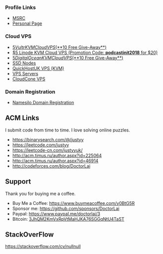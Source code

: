 ### Profile Links
- [MSRC](https://www.microsoft.com/en-us/research/people/zhihualai/)
- [Personal Page](https://zhihua-lai.com/)

### Cloud VPS
- [$5 Vultr KVM Cloud VPS (**$10 Free Give-Away**)](https://justyy.com/out/vultr2)
- [$5 Linode KVM Cloud VPS (Promotion Code: **podcastinit2018** for $20)](https://happyukgo.com/out/linode)
- [$5 DigitalOcean KVM Cloud VPS (**$10 Free Give-Away**)](https://steemyy.com/out/do)
- [SSD Nodes](https://zhihua-lai.com/out/ssdnodes)
- [QuickHostUK VPS (KVM)](https://justyy.com/out/quickhostuk)
- [VPS Servers](https://helloacm.com/out/vpss)
- [CloudCone VPS](https://slowapi.com/out/cloudcone)

### Domain Registration
- [Namesilo Domain Registration](https://justyy.com/out/namesilo)

## ACM Links
I submit code from time to time. I love solving online puzzles.
- https://binarysearch.com/@/justyy
- https://leetcode.com/justyy
- https://leetcode-cn.com/justyyuk/
- http://acm.timus.ru/author.aspx?id=225064
- http://acm.timus.ru/author.aspx?id=46914
- http://codeforces.com/blog/DoctorLai

## Support
Thank you for buying me a coffee.
- Buy Me a Coffee: https://www.buymeacoffee.com/y0BtG5R
- Sponsor me: https://github.com/sponsors/DoctorLai
- Paypal: https://www.paypal.me/doctorlai/3
- Bitcoin: [3JhQM2KmVxRpVtMaHJKA76SGGqNtU4TaST](https://helloacm.com/api/echo/?s=bitcoin:3JhQM2KmVxRpVtMaHJKA76SGGqNtU4TaST)

## StackOverFlow
https://stackoverflow.com/cv/nullnull
